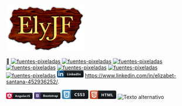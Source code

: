 ![Texto alternativo](https://github.com/ElyJF/ElyJF/blob/main/cooltext438407477964164.png)

👋 <a href="https://fontmeme.com/es/fuentes-pixeladas/"><img src="https://fontmeme.com/permalink/230627/21028582d965fd70f7ea662864e290f8.png" alt="fuentes-pixeladas" border="0"></a>
<a href="https://fontmeme.com/es/fuentes-pixeladas/"><img src="https://fontmeme.com/permalink/230627/4a96ee3a49effba4ad445b802c6b530d.png" alt="fuentes-pixeladas" border="0"></a>
<a href="https://fontmeme.com/es/fuentes-pixeladas/"><img src="https://fontmeme.com/permalink/230627/785e836b26344253cd583c9cfdd7e1b4.png" alt="fuentes-pixeladas" border="0"></a>
<a href="https://fontmeme.com/es/fuentes-pixeladas/"><img src="https://fontmeme.com/permalink/230627/ecf71f5168c2cde92562784dcfebdae0.png" alt="fuentes-pixeladas" border="0"></a>
<a href="https://fontmeme.com/es/fuentes-pixeladas/"><img src="https://fontmeme.com/permalink/230627/5f0de220689532ba262415091f4713cd.png" alt="fuentes-pixeladas" border="0"></a>
<a href="https://fontmeme.com/es/fuentes-pixeladas/"><img src="https://fontmeme.com/permalink/230627/41ed949727b3ad4bae9c53212db9cf88.png" alt="fuentes-pixeladas" border="0"></a>
<a href="https://fontmeme.com/es/fuentes-pixeladas/"><img src="https://fontmeme.com/permalink/230627/d3a9e39332328eac802709261dd9595e.png" alt="fuentes-pixeladas" border="0"></a> ![Texto alternativo](https://github.com/ElyJF/ElyJF/blob/main/linkedin_button_icon_151847.png) https://www.linkedin.com/in/elizabet-santana-452936252/.


![Texto alternativo](https://github.com/ElyJF/ElyJF/blob/main/angular_button_icon_151960.png) ![Texto alternativo](https://github.com/ElyJF/ElyJF/blob/main/bootstrap_button_icon_151958.png) ![Texto alternativo](https://github.com/ElyJF/ElyJF/blob/main/css_button_icon_151935.png) ![Texto alternativo](https://github.com/ElyJF/ElyJF/blob/main/html_button_icon_151929%20(1).png) ![Texto alternativo]()
